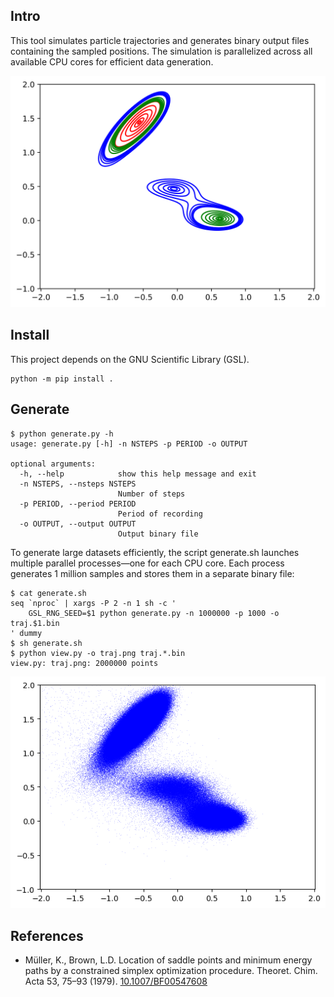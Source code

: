 <h2>Intro</h2>

This tool simulates particle trajectories and generates binary output
files containing the sampled positions. The simulation is parallelized
across all available CPU cores for efficient data generation.

<p align="center" alt="Contours of Mueler-Brown potential"><img src="img/contour.svg"/></p>

<h2>Install</h2>

This project depends on the GNU Scientific Library (GSL).

```
python -m pip install .
```

<h2>Generate</h2>

```
$ python generate.py -h
usage: generate.py [-h] -n NSTEPS -p PERIOD -o OUTPUT

optional arguments:
  -h, --help            show this help message and exit
  -n NSTEPS, --nsteps NSTEPS
                        Number of steps
  -p PERIOD, --period PERIOD
                        Period of recording
  -o OUTPUT, --output OUTPUT
                        Output binary file
```

To generate large datasets efficiently, the script generate.sh
launches multiple parallel processes—one for each CPU core. Each
process generates 1 million samples and stores them in a separate
binary file:

```
$ cat generate.sh
seq `nproc` | xargs -P 2 -n 1 sh -c '
    GSL_RNG_SEED=$1 python generate.py -n 1000000 -p 1000 -o traj.$1.bin
' dummy
$ sh generate.sh 
$ python view.py -o traj.png traj.*.bin
view.py: traj.png: 2000000 points
```
<p align="center" alt="Sampled particle position"><img src="img/traj.png"/></p>

<h2>References</h2>

- Müller, K., Brown, L.D. Location of saddle points and minimum energy paths by a constrained simplex optimization procedure. Theoret. Chim. Acta 53, 75–93 (1979). [10.1007/BF00547608](https://doi.org/10.1007/BF00547608)